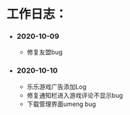 #  工作日志：

+ ### **2020-10-09**
   - 修复友盟bug
   
+ ### **2020-10-10**
   - 乐乐游戏广告添加Log
   - 修复通知栏进入游戏评论不显示bug
   - 下载管理界面umeng bug




